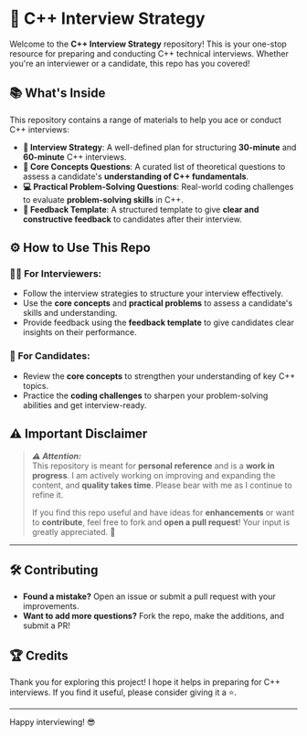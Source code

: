 # 🚀 C++ Interview Strategy

Welcome to the **C++ Interview Strategy** repository! This is your one-stop resource for preparing and conducting C++ technical interviews. Whether you're an interviewer or a candidate, this repo has you covered!

## 📚 What's Inside

This repository contains a range of materials to help you ace or conduct C++ interviews:

- **🎯 Interview Strategy**: A well-defined plan for structuring **30-minute** and **60-minute** C++ interviews.
- **🧠 Core Concepts Questions**: A curated list of theoretical questions to assess a candidate's **understanding of C++ fundamentals**.
- **💻 Practical Problem-Solving Questions**: Real-world coding challenges to evaluate **problem-solving skills** in C++.
- **📝 Feedback Template**: A structured template to give **clear and constructive feedback** to candidates after their interview.

## ⚙️ How to Use This Repo

### 👨‍💼 For Interviewers:
- Follow the interview strategies to structure your interview effectively.
- Use the **core concepts** and **practical problems** to assess a candidate's skills and understanding.
- Provide feedback using the **feedback template** to give candidates clear insights on their performance.

### 🎯 For Candidates:
- Review the **core concepts** to strengthen your understanding of key C++ topics.
- Practice the **coding challenges** to sharpen your problem-solving abilities and get interview-ready.
  
## ⚠️ **Important Disclaimer**

> **_⚠️ Attention:_**  
> This repository is meant for **personal reference** and is a **work in progress**. I am actively working on improving and expanding the content, and **quality takes time**. Please bear with me as I continue to refine it.
>
> If you find this repo useful and have ideas for **enhancements** or want to **contribute**, feel free to fork and **open a pull request**! Your input is greatly appreciated. 🙏

---

## 🛠️ Contributing

- **Found a mistake?** Open an issue or submit a pull request with your improvements.
- **Want to add more questions?** Fork the repo, make the additions, and submit a PR!
  
## 🏆 Credits

Thank you for exploring this project! I hope it helps in preparing for C++ interviews. If you find it useful, please consider giving it a ⭐️.

---

Happy interviewing! 😎
